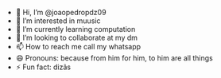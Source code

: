 - 👋 Hi, I’m @joaopedropdz09
- 👀 I’m interested in muusic
- 🌱 I’m currently learning computation
- 💞️ I’m looking to collaborate at my dm
- 📫 How to reach me call my whatsapp
- 😄 Pronouns: because from him for him, to him are all things
- ⚡ Fun fact: dizãs

<!---
joaopedropdz09/joaopedropdz09 is a ✨ special ✨ repository because its `README.md` (this file) appears on your GitHub profile.
You can click the Preview link to take a look at your changes... our no to
--->
